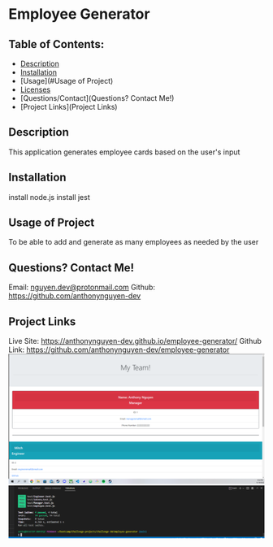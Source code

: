 # Employee Generator

## Table of Contents:

- [Description](#Description)
- [Installation](#Installation)
- [Usage](#Usage of Project)
- [Licenses]()
- [Questions/Contact](Questions? Contact Me!)
- [Project Links](Project Links)

## Description

This application generates employee cards based on the user's input

## Installation

install node.js
install jest

## Usage of Project

To be able to add and generate as many employees as needed by the user

## Questions? Contact Me!

Email: nguyen.dev@protonmail.com
Github: https://github.com/anthonynguyen-dev

## Project Links

Live Site: https://anthonynguyen-dev.github.io/employee-generator/
Github Link: https://github.com/anthonynguyen-dev/employee-generator
![Site Image](<./images/Screenshot (24).png>)
![Site Image](<./images/Screenshot (26).png>)
